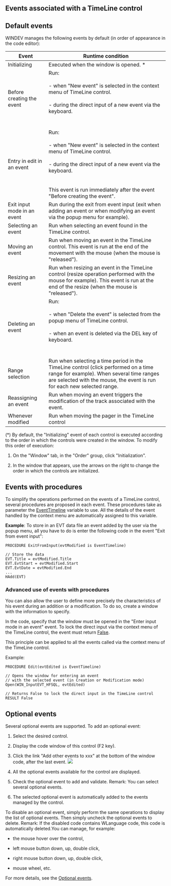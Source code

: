 


## Events associated with a TimeLine control
			



<a name="NOTE1"></a>
<a name="NOTE1_1"></a>


## Default events
<a name="default_events_ELTTEXTE000183"></a>
WINDEV manages the following events by default (in order of appearance in the code editor):

| Event | Runtime condition |
| --- | --- |
| Initializing | Executed when the window is opened. \* |
| Before creating the event | Run:<br><br>- when "New event" is selected in the context menu of TimeLine control.<br><br>- during the direct input of a new event via the keyboard.<br><br><br> |
| Entry in edit in an event | Run:<br><br>- when "New event" is selected in the context menu of TimeLine control.<br><br>- during the direct input of a new event via the keyboard.<br><br><br>This event is run immediately after the event "Before creating the event". |
| Exit input mode in an event | Run during the exit from event input (exit when adding an event or when modifying an event via the popup menu for example). |
| Selecting an event | Run when selecting an event found in the TimeLine control. |
| Moving an event | Run when moving an event in the TimeLine control. This event is run at the end of the movement with the mouse (when the mouse is "released"). |
| Resizing an event | Run when resizing an event in the TimeLine control (resize operation performed with the mouse for example). This event is run at the end of the resize (when the mouse is "released"). |
| Deleting an event | Run:<br><br>- when "Delete the event" is selected from the popup menu of TimeLine control.<br><br>- when an event is deleted via the DEL key of keyboard.<br><br><br> |
| Range selection | Run when selecting a time period in the TimeLine control (click performed on a time range for example). When several time ranges are selected with the mouse, the event is run for each new selected range. |
| Reassigning an event | Run when moving an event triggers the modification of the track associated with the event. |
| Whenever modified | Run when moving the pager in the TimeLine control |


(\*) By default, the "Initializing" event of each control is executed according to the order in which the controls were created in the window. To modify this order of execution: 

1. On the "Window" tab, in the "Order" group, click "Initialization".

2. In the window that appears, use the arrows on the right to change the order in which the controls are initialized.






## Events with procedures
<a name="events_with_procedures_ELTTEXTE000207"></a>
To simplify the operations performed on the events of a TimeLine control, several procedures are proposed in each event. These procedures take as parameter the [EventTimeline](../WDLang1/1000020612.md) variable to use. All the details of the event handled by the context menu are automatically assigned to this variable. 

**Example**: To store in an EVT data file an event added by the user via the popup menu, all you have to do is enter the following code in the event "Exit from event input": 


```wl
PROCEDURE ExitFromInput(evtModified is EventTimeline)

// Store the data
EVT.Title = evtModified.Title
EVT.EvtStart = evtModified.Start
EVT.EvtDate = evtModified.End
...
HAdd(EVT)
```



### Advanced use of events with procedures
<a name="advanced_use_events_with_procedures_ELTPARAGRAPHE000103"></a>

You can also allow the user to define more precisely the characteristics of his event during an addition or a modification. To do so, create a window with the information to specify. 

In the code, specify that the window must be opened in the "Enter input mode in an event" event. To lock the direct input via the context menu of the TimeLine control, the event must return <u><u><u><u>False</u></u></u></u>. 

This principle can be applied to all the events called via the context menu of the TimeLine control.

Example: 


```wl
PROCEDURE Edit(evtEdited is EventTimeline)

// Opens the window for entering an event 
// with the selected event (in Creation or Modification mode)
Open(WIN_InputEVT_HFSQL, evtEdited)

// Returns False to lock the direct input in the TimeLine control 
RESULT False
```


<a name="NOTE3"></a>
<a name="NOTE3_1"></a>


## Optional events
<a name="optional_events_ELTTEXTE000237"></a>
Several optional events are supported.
To add an optional event:

1. Select the desired control.

2. Display the code window of this control (F2 key).

3. Click the link "Add other events to xxx" at the bottom of the window code, after the last event.  ![](https://doc.pcsoft.fr/en-US/images/image.awp?langid=3&name=Traitements_optionnels_WD_OK%20-%20HC%20N%B0001.gif)


4. All the optional events available for the control are displayed. 

5. Check the optional event to add and validate. 
	Remark: You can select several optional events. 

6. The selected optional event is automatically added to the events managed by the control.




To disable an optional event, simply perform the same operations to display the list of optional events. Then simply uncheck the optional events to delete. 
Remark: If the disabled code contains WLanguage code, this code is automatically deleted.You can manage, for example:

- the mouse hover over the control,

- left mouse button down, up, double click,

- right mouse button down, up, double click, 

- mouse wheel, etc.




For more details, see the [Optional events](../WDChamp/1014004.md).


